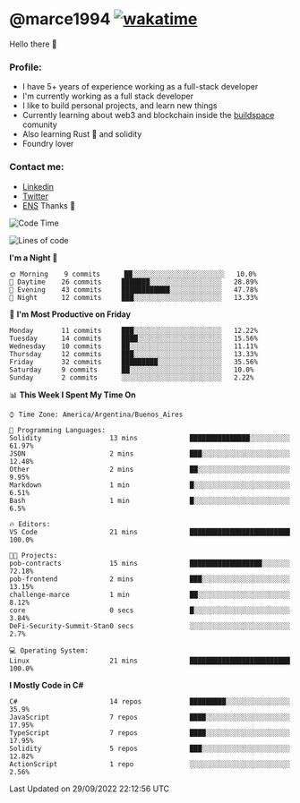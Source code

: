 # @marce1994 [![wakatime](https://wakatime.com/badge/user/fd2db70d-aaf1-49ea-a930-b7d85dd9cec8.svg)](https://wakatime.com/@fd2db70d-aaf1-49ea-a930-b7d85dd9cec8)

Hello there 👋

### Profile:
 - I have 5+ years of experience working as a full-stack developer
 - I'm currently working as a full stack developer
 - I like to build personal projects, and learn new things
 - Currently learning about web3 and blockchain inside the [buildspace](https://buildspace.so/) comunity
 - Also learning Rust 🦀 and solidity
 - Foundry lover

### Contact me:
 - [Linkedin](https://www.linkedin.com/in/pablo-marcelo-bianco/)
 - [Twitter](https://twitter.com/devflype93)
 - [ENS](https://pablitodev.eth.limo)
Thanks 🎉

<!--START_SECTION:waka-->
![Code Time](http://img.shields.io/badge/Code%20Time-363%20hrs%2042%20mins-blue)

![Lines of code](https://img.shields.io/badge/From%20Hello%20World%20I%27ve%20Written-448%20Thousand%20lines%20of%20code-blue)

**I'm a Night 🦉** 

```text
🌞 Morning    9 commits      ██░░░░░░░░░░░░░░░░░░░░░░░   10.0% 
🌆 Daytime    26 commits     ███████░░░░░░░░░░░░░░░░░░   28.89% 
🌃 Evening    43 commits     ████████████░░░░░░░░░░░░░   47.78% 
🌙 Night      12 commits     ███░░░░░░░░░░░░░░░░░░░░░░   13.33%

```
📅 **I'm Most Productive on Friday** 

```text
Monday       11 commits     ███░░░░░░░░░░░░░░░░░░░░░░   12.22% 
Tuesday      14 commits     ████░░░░░░░░░░░░░░░░░░░░░   15.56% 
Wednesday    10 commits     ██░░░░░░░░░░░░░░░░░░░░░░░   11.11% 
Thursday     12 commits     ███░░░░░░░░░░░░░░░░░░░░░░   13.33% 
Friday       32 commits     █████████░░░░░░░░░░░░░░░░   35.56% 
Saturday     9 commits      ██░░░░░░░░░░░░░░░░░░░░░░░   10.0% 
Sunday       2 commits      ░░░░░░░░░░░░░░░░░░░░░░░░░   2.22%

```


📊 **This Week I Spent My Time On** 

```text
⌚︎ Time Zone: America/Argentina/Buenos_Aires

💬 Programming Languages: 
Solidity                 13 mins             ███████████████░░░░░░░░░░   61.97% 
JSON                     2 mins              ███░░░░░░░░░░░░░░░░░░░░░░   12.48% 
Other                    2 mins              ██░░░░░░░░░░░░░░░░░░░░░░░   9.95% 
Markdown                 1 min               █░░░░░░░░░░░░░░░░░░░░░░░░   6.51% 
Bash                     1 min               █░░░░░░░░░░░░░░░░░░░░░░░░   6.5%

🔥 Editors: 
VS Code                  21 mins             █████████████████████████   100.0%

🐱‍💻 Projects: 
pob-contracts            15 mins             ██████████████████░░░░░░░   72.18% 
pob-frontend             2 mins              ███░░░░░░░░░░░░░░░░░░░░░░   13.15% 
challenge-marce          1 min               ██░░░░░░░░░░░░░░░░░░░░░░░   8.12% 
core                     0 secs              █░░░░░░░░░░░░░░░░░░░░░░░░   3.84% 
DeFi-Security-Summit-Stan0 secs              ░░░░░░░░░░░░░░░░░░░░░░░░░   2.7%

💻 Operating System: 
Linux                    21 mins             █████████████████████████   100.0%

```

**I Mostly Code in C#** 

```text
C#                       14 repos            █████████░░░░░░░░░░░░░░░░   35.9% 
JavaScript               7 repos             ████░░░░░░░░░░░░░░░░░░░░░   17.95% 
TypeScript               7 repos             ████░░░░░░░░░░░░░░░░░░░░░   17.95% 
Solidity                 5 repos             ███░░░░░░░░░░░░░░░░░░░░░░   12.82% 
ActionScript             1 repo              ░░░░░░░░░░░░░░░░░░░░░░░░░   2.56%

```



 Last Updated on 29/09/2022 22:12:56 UTC
<!--END_SECTION:waka-->


<!--
**marce1994/marce1994** is a ✨ _special_ ✨ repository because its `README.md` (this file) appears on your GitHub profile.

Here are some ideas to get you started:

- 🔭 I’m currently working on ...
- 🌱 I’m currently learning ...
- 👯 I’m looking to collaborate on ...
- 🤔 I’m looking for help with ...
- 💬 Ask me about ...
- 📫 How to reach me: ...
- 😄 Pronouns: ...
- ⚡ Fun fact: ...
-->

